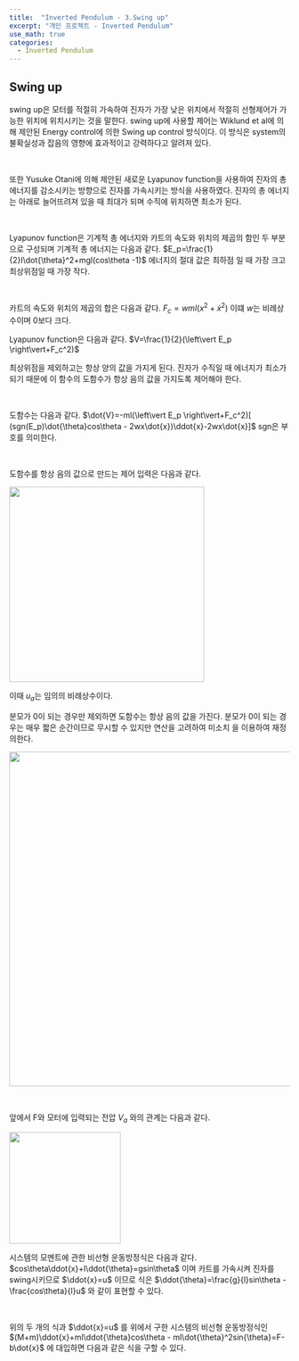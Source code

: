 ```yaml
---
title:  "Inverted Pendulum - 3.Swing up"
excerpt: "개인 프로젝트 - Inverted Pendulum"
use_math: true
categories:
  - Inverted Pendulum
---
```



## Swing up
swing up은 모터를 적절히 가속하여 진자가 가장 낮은 위치에서 적절히 선형제어가 가능한 위치에 위치시키는 것을 말한다.
swing up에 사용할 제어는 Wiklund et al에 의해 제안된 Energy control에 의한 Swing up control 방식이다. 이 방식은 system의 불확실성과 잡음의 영향에 효과적이고 강력하다고 알려져 있다.

<br>


또한 Yusuke Otani에 의해 제안된 새로운 Lyapunov function을 사용하여 진자의 총 에너지를 감소시키는 방향으로 진자를 가속시키는 방식을 사용하였다. 진자의 총 에너지는 아래로 늘어뜨려져 있을 때 최대가 되며 수직에 위치하면 최소가 된다.

<br>

Lyapunov function은 기계적 총 에너지와 카트의 속도와 위치의 제곱의 함인 두 부분으로 구성되며 기계적 총 에너지는 다음과 같다.
$E_p=\frac{1}{2}I\dot{\theta}^2+mgl(cos\theta -1)$
에너지의 절대 값은 최하점 일 때 가장 크고 최상위점일 때 가장 작다.

<br>

카트의 속도와 위치의 제곱의 합은 다음과 같다.
$F_c=wml(x^2+\dot{x}^2)$ 이떄 $w$는 비례상수이며 0보다 크다.

Lyapunov function은 다음과 같다.
$V=\frac{1}{2}(\left\vert E_p \right\vert+F_c^2)$

최상위점을 제외하고는 항상 양의 값을 가지게 된다. 진자가 수직일 때 에너지가 최소가 되기 때문에 이 함수의 도함수가 항상 음의 값을 가지도록 제어해야 한다.

<br>

도함수는 다음과 같다.
$\dot{V}=-ml(\left\vert E_p \right\vert+F_c^2)[ (sgn(E_p)\dot{\theta}cos\theta - 2wx\dot{x})\ddot{x}-2wx\dot{x}]$
sgn은 부호를 의미한다.

<br>

도함수를 항상 음의 값으로 만드는 제어 입력은 다음과 같다.
<p align=""><img src="https://user-images.githubusercontent.com/54671691/102842576-a0254d80-444a-11eb-8335-e1b015d7088f.JPG" width = "350" ></p>

이때 $u_a$는 임의의 비례상수이다.

분모가 0이 되는 경우만 제외하면 도함수는 항상 음의 값을 가진다.
분모가 0이 되는 경우는 매우 짧은 순간이므로 무시할 수 있지만 연산을 고려하여 미소치  을 이용하여 재정의한다.

<p align=""><img src="https://user-images.githubusercontent.com/54671691/102842666-d531a000-444a-11eb-86c6-252cf93086a4.JPG" width = "600" ></p>

<br>

앞에서 F와 모터에 입력되는 전압 $V_a$ 와의 관계는 다음과 같다.

<p align="left"><img src="https://user-images.githubusercontent.com/54671691/102082236-ef6cec00-3e54-11eb-902b-a1834a2a8cac.JPG" width = "200" ></p>

시스템의 모멘트에 관한 비선형 운동방정식은 다음과 같다.
$cos\theta\ddot{x}+l\ddot{\theta}=gsin\theta$ 이며 카트를 가속시켜 진자를 swing시키므로 $\ddot{x}=u$ 이므로 식은 $\ddot{\theta}=\frac{g}{l}sin\theta - \frac{cos\theta}{l}u$ 와 같이 표현할 수 있다.

<br>

위의 두 개의 식과 $\ddot{x}=u$ 를 위에서 구한 시스템의 비선형 운동방정식인 
$(M+m)\ddot{x}+ml\ddot{\theta}cos\theta - ml\dot{\theta}^2sin{\theta}=F-b\dot{x}$ 
에 대입하면 다음과 같은 식을 구할 수 있다.

<br>

